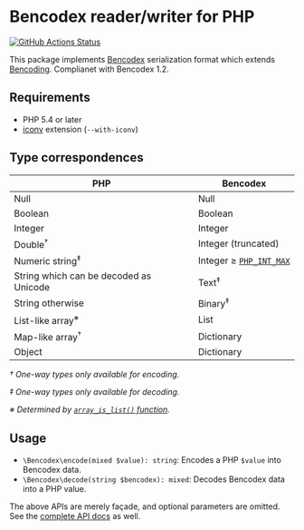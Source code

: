 Bencodex reader/writer for PHP
==============================

[![GitHub Actions Status][]][GitHub Actions]

[GitHub Actions Status]: https://github.com/dahlia/bencodex-php/actions/workflows/build.yaml/badge.svg
[GitHub Actions]: https://github.com/dahlia/bencodex-php/actions/workflows/build.yaml

This package implements [Bencodex] serialization format which extends
[Bencoding].  Complianet with Bencodex 1.2.


Requirements
------------

- PHP 5.4 or later
- [iconv] extension (`--with-iconv`)

[iconv]: https://www.php.net/manual/en/book.iconv.php


Type correspondences
--------------------

| PHP                                    | Bencodex                  |
|----------------------------------------|---------------------------|
| Null                                   | Null                      |
| Boolean                                | Boolean                   |
| Integer                                | Integer                   |
| Double<sup>†</sup>                     | Integer (truncated)       |
| Numeric string<sup>‡</sup>             | Integer ≥ [`PHP_INT_MAX`] |
| String which can be decoded as Unicode | Text<sup>‡</sup>          |
| String otherwise                       | Binary<sup>‡</sup>        |
| List-like array<sup>※</sup>            | List                      |
| Map-like array<sup>†</sup>             | Dictionary                |
| Object                                 | Dictionary                |

*† One-way types only available for encoding.*

*‡ One-way types only available for decoding.*

*※ Determined by [`array_is_list()` function][array_is_list].*

[array_is_list]: https://www.php.net/manual/en/function.array-is-list
[`PHP_INT_MAX`]: https://www.php.net/manual/en/reserved.constants.php#constant.php-int-max

Usage
-----

- `\Bencodex\encode(mixed $value): string`: Encodes a PHP `$value` into Bencodex
  data.
- `\Bencodex\decode(string $bencodex): mixed`: Decodes Bencodex data into a PHP
  value.

The above APIs are merely façade, and optional parameters are omitted.
See the [complete API docs][1] as well.

[1]: https://dahlia.github.io/bencodex-php/


[Bencodex]: https://bencodex.org/
[Bencoding]: https://www.bittorrent.org/beps/bep_0003.html#bencoding
